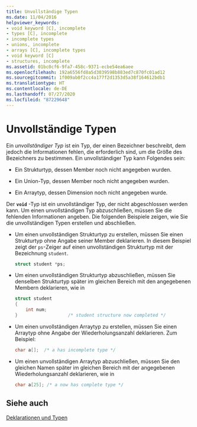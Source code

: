 ```yaml
---
title: Unvollständige Typen
ms.date: 11/04/2016
helpviewer_keywords:
- void keyword [C], incomplete
- types [C], incomplete
- incomplete types
- unions, incomplete
- arrays [C], incomplete types
- void keyword [C]
- structures, incomplete
ms.assetid: 01bc0cf6-9fa7-458c-9371-ecbe54ea6aee
ms.openlocfilehash: 192a6556fd8a5d3039598b883ed7c870fc01ad12
ms.sourcegitcommit: 1f009ab0f2cc4a177f2d1353d5a38f164612bdb1
ms.translationtype: HT
ms.contentlocale: de-DE
ms.lasthandoff: 07/27/2020
ms.locfileid: "87229648"
---
```

# <a name="incomplete-types"></a>Unvollständige Typen

Ein *unvollständiger Typ* ist ein Typ, der einen Bezeichner beschreibt, dem jedoch die Informationen fehlen, die erforderlich sind, um die Größe des Bezeichners zu bestimmen. Ein unvollständiger Typ kann Folgendes sein:

- Ein Strukturtyp, dessen Member noch nicht angegeben wurden.

- Ein Union-Typ, dessen Member noch nicht angegeben wurden.

- Ein Arraytyp, dessen Dimension noch nicht angegeben wurde.

Der **`void`** -Typ ist ein unvollständiger Typ, der nicht abgeschlossen werden kann. Um einen unvollständigen Typ abzuschließen, müssen Sie die fehlenden Informationen angeben. Die folgenden Beispiele zeigen, wie Sie die unvollständigen Typen erstellen und abschließen.

- Um einen unvollständigen Strukturtyp zu erstellen, müssen Sie einen Strukturtyp ohne Angabe seiner Member deklarieren. In diesem Beispiel zeigt der `ps`-Zeiger auf einen unvollständigen Strukturtyp mit der Bezeichnung `student`.

    ```C
    struct student *ps;
    ```

- Um einen unvollständigen Strukturtyp abzuschließen, müssen Sie denselben Strukturtyp später im gleichen Bereich mit den angegebenen Membern deklarieren, wie in

    ```C
    struct student
    {
        int num;
    }                   /* student structure now completed */
    ```

- Um einen unvollständigen Arraytyp zu erstellen, müssen Sie einen Arraytyp ohne Angabe der Wiederholungsanzahl deklarieren. Zum Beispiel:

    ```C
    char a[];  /* a has incomplete type */
    ```

- Um einen unvollständigen Arraytyp abzuschließen, müssen Sie den gleichen Namen später im gleichen Bereich mit der angegebenen Wiederholungsanzahl deklarieren, wie in

    ```C
    char a[25]; /* a now has complete type */
    ```

## <a name="see-also"></a>Siehe auch

[Deklarationen und Typen](../c-language/declarations-and-types.md)
